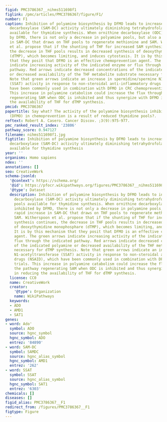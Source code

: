 ```yaml
---
figid: PMC3786367__nihms511698f1
figlink: /pmc/articles/PMC3786367/figure/F1/
number: F1
caption: Inhibition of polyamine biosynthesis by DFMO leads to increase S-adenosylmethionine
  decarboxylase (SAM-DC) activity ultimately diminishing tetrahydrofolate (THF) pools
  available for thymidine synthesis. When ornithine decarboxylase (ODC) is inhibited
  by DFMO, there is not only a decrease in polyamine pools, but also a rapid increase
  in SAM-DC that draws on THF pools to regenerate methionine and SAM. Witherspoon
  et al. propose that if the shunting of THF for increased SAM synthesis continues,
  the decrease in THF pools results in decreased synthesis of deoxythymidine monophosphare
  (dTMP), which becomes limiting, and induces cytostasis. It is by this mechanism
  that they posit that DFMO is an effective chemoprevention agent. The green arrows
  indicate increasing activity of the indicated enzyme or flux through the indicated
  pathway. Red arrows indicate decreased concentrations of the indicated polyamine
  or decreased availability of the THF metabolite substrate necessary for dTMP synthesis.
  Note that green arrows indicate an increase in spermidine/spermine N1-acetyltransferase
  (SSAT) activity in response to non-steroidal anti-inflammatory drugs (NSAID), which
  have been commonly used in combination with DFMO in CRC chemoprevention trials.
  This increase in polyamine catabolism could increase the flux through the pathway
  regenerating SAM when ODC is inhibited and thus synergize with DFMO in reducing
  the availability of THF for dTMP synthesis.
pmcid: PMC3786367
papertitle: Say what? The activity of the polyamine biosynthesis inhibitor difluoromethylornithine
  (DFMO) in chemoprevention is a result of reduced thymidine pools?.
reftext: Robert A. Casero. Cancer Discov. ;3(9):975-977.
pmc_ranked_result_index: '23806'
pathway_score: 0.947127
filename: nihms511698f1.jpg
figtitle: Inhibition of polyamine biosynthesis by DFMO leads to increase S-adenosylmethionine
  decarboxylase (SAM-DC) activity ultimately diminishing tetrahydrofolate (THF) pools
  available for thymidine synthesis
year: ''
organisms: Homo sapiens
ndex: ''
annotations: []
seo: CreativeWork
schema-jsonld:
  '@context': https://schema.org/
  '@id': https://pfocr.wikipathways.org/figures/PMC3786367__nihms511698f1.html
  '@type': Dataset
  description: Inhibition of polyamine biosynthesis by DFMO leads to increase S-adenosylmethionine
    decarboxylase (SAM-DC) activity ultimately diminishing tetrahydrofolate (THF)
    pools available for thymidine synthesis. When ornithine decarboxylase (ODC) is
    inhibited by DFMO, there is not only a decrease in polyamine pools, but also a
    rapid increase in SAM-DC that draws on THF pools to regenerate methionine and
    SAM. Witherspoon et al. propose that if the shunting of THF for increased SAM
    synthesis continues, the decrease in THF pools results in decreased synthesis
    of deoxythymidine monophosphare (dTMP), which becomes limiting, and induces cytostasis.
    It is by this mechanism that they posit that DFMO is an effective chemoprevention
    agent. The green arrows indicate increasing activity of the indicated enzyme or
    flux through the indicated pathway. Red arrows indicate decreased concentrations
    of the indicated polyamine or decreased availability of the THF metabolite substrate
    necessary for dTMP synthesis. Note that green arrows indicate an increase in spermidine/spermine
    N1-acetyltransferase (SSAT) activity in response to non-steroidal anti-inflammatory
    drugs (NSAID), which have been commonly used in combination with DFMO in CRC chemoprevention
    trials. This increase in polyamine catabolism could increase the flux through
    the pathway regenerating SAM when ODC is inhibited and thus synergize with DFMO
    in reducing the availability of THF for dTMP synthesis.
  license: CC0
  name: CreativeWork
  creator:
    '@type': Organization
    name: WikiPathways
  keywords:
  - ADO
  - AMD1
  - SAT1
genes:
- word: Ado'
  symbol: ADO
  source: hgnc_symbol
  hgnc_symbol: ADO
  entrez: '84890'
- word: SAM-DC
  symbol: SAMDC
  source: hgnc_alias_symbol
  hgnc_symbol: AMD1
  entrez: '262'
- word: SSAT
  symbol: SSAT
  source: hgnc_alias_symbol
  hgnc_symbol: SAT1
  entrez: '6303'
chemicals: []
diseases: []
figid_alias: PMC3786367__F1
redirect_from: /figures/PMC3786367__F1
figtype: Figure
---
```

